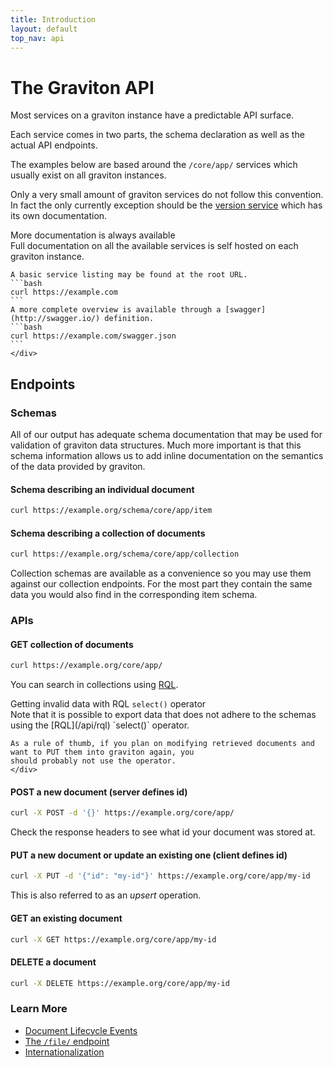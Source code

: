 ```yaml
---
title: Introduction
layout: default
top_nav: api
---
```

# The Graviton API

Most services on a graviton instance have a predictable API surface.

Each service comes in two parts, the schema declaration as well as the actual
API endpoints.

The examples below are based around the `/core/app/` services which usually exist
on all graviton instances.

Only a very small amount of graviton services do not follow this convention. In fact
the only currently exception should be the [version service](/api/versions) which
has its own documentation.

<div class="panel panel-info">
    <div class="panel-heading">
        <div class="panel-title">
          <span class="picto-info-round" aria-hidden="true"></span>
          More documentation is always available
        </div>
    </div>
    <div class="panel-body" markdown="1">
    Full documentation on all the available services is self hosted on each graviton instance.

    A basic service listing may be found at the root URL.
    ```bash
    curl https://example.com
    ```
    A more complete overview is available through a [swagger](http://swagger.io/) definition.
    ```bash
    curl https://example.com/swagger.json
    ```
    </div>
</div>


## Endpoints

### Schemas

All of our output has adequate schema documentation that may be used for
validation of graviton data structures. Much more important is that this schema
information allows us to add inline documentation on the semantics of the data
provided by graviton.

#### Schema describing an individual document

```bash
curl https://example.org/schema/core/app/item
```

#### Schema describing a collection of documents

```bash
curl https://example.org/schema/core/app/collection
```

Collection schemas are available as a convenience so you may use them against our
collection endpoints. For the most part they contain the same data you would also
find in the corresponding item schema.

### APIs

#### GET collection of documents

```bash
curl https://example.org/core/app/ 
```

You can search in collections using [RQL](/api/rql).

<div class="panel panel-info">
    <div class="panel-heading">
        <div class="panel-title">
          <span class="picto-info-round" aria-hidden="true"></span>
          Getting invalid data with RQL <code>select()</code> operator
        </div>
    </div>
    <div class="panel-body" markdown="1">
    Note that it is possible to export data that does not adhere to the schemas using the [RQL](/api/rql) `select()` operator.

    As a rule of thumb, if you plan on modifying retrieved documents and want to PUT them into graviton again, you
    should probably not use the operator.
    </div>
</div>


#### POST a new document (server defines id)

```bash
curl -X POST -d '{}' https://example.org/core/app/
```

Check the response headers to see what id your document was stored at.

#### PUT a new document or update an existing one (client defines id)

```bash
curl -X PUT -d '{"id": "my-id"}' https://example.org/core/app/my-id
```

This is also referred to as an *upsert* operation.

#### GET an existing document

```bash
curl -X GET https://example.org/core/app/my-id
```

#### DELETE a document

```bash
curl -X DELETE https://example.org/core/app/my-id
```

### Learn More

* [Document Lifecycle Events](/api/event)
* [The `/file/` endpoint](/api/file)
* [Internationalization](/api/i18n)
